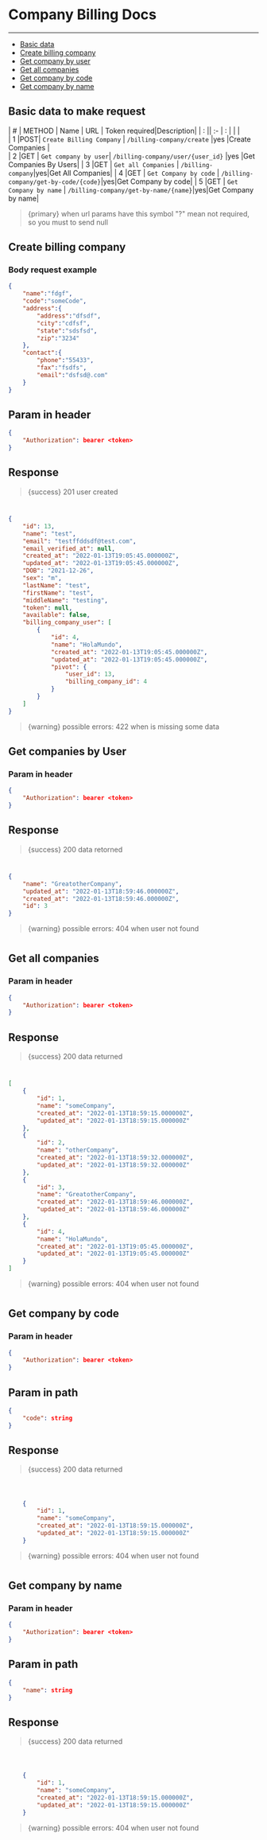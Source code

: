 # Company Billing Docs

---

- [Basic data](#basic-data)
- [Create billing company](#create-billing-company)
- [Get company by user](#get-company-by-user)
- [Get all companies](#get-all-companies)
- [Get company by code](#get-company-by-code)
- [Get company by name](#get-company-by-name)


<a name="basic-data"></a>
## Basic data to make request


| # | METHOD   | Name             | URL                     | Token required|Description|
| : ||   :-                 |  :                      |               |                    |  
| 1 |POST| `Create Billing Company`          | `/billing-company/create`               |yes             |Create Companies  |         
| 2 |GET | `Get company by user`| `/billing-company/user/{user_id}`        |yes            |Get Companies By Users|
| 3 |GET | `Get all Companies`          | `/billing-company`|yes|Get All Companies|
| 4 |GET | `Get Company by code`          | `/billing-company/get-by-code/{code}`|yes|Get Company by code|
| 5 |GET | `Get Company by name`          | `/billing-company/get-by-name/{name}`|yes|Get Company by name|


>{primary} when url params have this symbol "?" mean not required, so you must to send null


<a name="create-billing-company"></a>
## Create billing company

### Body request example

```json
{
    "name":"fdgf",
    "code":"someCode",
    "address":{
        "address":"dfsdf",
        "city":"cdfsf",
        "state":"sdsfsd",
        "zip":"3234"
    },
    "contact":{
        "phone":"55433",
        "fax":"fsdfs",
        "email":"dsfsd@.com"
    }
}
```

## Param in header

```json
{
    "Authorization": bearer <token>
}
```

## Response

> {success} 201 user created

#
```json
{
    "id": 13,
    "name": "test",
    "email": "testffddsdf@test.com",
    "email_verified_at": null,
    "created_at": "2022-01-13T19:05:45.000000Z",
    "updated_at": "2022-01-13T19:05:45.000000Z",
    "DOB": "2021-12-26",
    "sex": "m",
    "lastName": "test",
    "firstName": "test",
    "middleName": "testing",
    "token": null,
    "available": false,
    "billing_company_user": [
        {
            "id": 4,
            "name": "HolaMundo",
            "created_at": "2022-01-13T19:05:45.000000Z",
            "updated_at": "2022-01-13T19:05:45.000000Z",
            "pivot": {
                "user_id": 13,
                "billing_company_id": 4
            }
        }
    ]
}
```


>{warning} possible errors: 422 when is missing some data 


<a name="get-company-by-user"></a>
## Get companies by User

### Param in header

```json
{
    "Authorization": bearer <token>
}
```

## Response

> {success} 200 data retorned

#
```json
{
    "name": "GreatotherCompany",
    "updated_at": "2022-01-13T18:59:46.000000Z",
    "created_at": "2022-01-13T18:59:46.000000Z",
    "id": 3
}
```


>{warning} possible errors: 404 when user not found 


#

<a name="get-all-companies"></a>
## Get all companies

### Param in header

```json
{
    "Authorization": bearer <token>
}
```

## Response

> {success} 200 data returned

#
```json
[
    {
        "id": 1,
        "name": "someCompany",
        "created_at": "2022-01-13T18:59:15.000000Z",
        "updated_at": "2022-01-13T18:59:15.000000Z"
    },
    {
        "id": 2,
        "name": "otherCompany",
        "created_at": "2022-01-13T18:59:32.000000Z",
        "updated_at": "2022-01-13T18:59:32.000000Z"
    },
    {
        "id": 3,
        "name": "GreatotherCompany",
        "created_at": "2022-01-13T18:59:46.000000Z",
        "updated_at": "2022-01-13T18:59:46.000000Z"
    },
    {
        "id": 4,
        "name": "HolaMundo",
        "created_at": "2022-01-13T19:05:45.000000Z",
        "updated_at": "2022-01-13T19:05:45.000000Z"
    }
]
```


>{warning} possible errors: 404 when user not found 



#

<a name="get-company-by-code"></a>
## Get company by code

### Param in header

```json
{
    "Authorization": bearer <token>
}
```

## Param in path

```json
{
    "code": string
}
```

## Response

> {success} 200 data returned

#
```json

    {
        "id": 1,
        "name": "someCompany",
        "created_at": "2022-01-13T18:59:15.000000Z",
        "updated_at": "2022-01-13T18:59:15.000000Z"
    }

```


>{warning} possible errors: 404 when user not found 




#

<a name="get-company-by-name"></a>
## Get company by name

### Param in header

```json
{
    "Authorization": bearer <token>
}
```

## Param in path

```json
{
    "name": string
}
```

## Response

> {success} 200 data returned

#
```json

    {
        "id": 1,
        "name": "someCompany",
        "created_at": "2022-01-13T18:59:15.000000Z",
        "updated_at": "2022-01-13T18:59:15.000000Z"
    }

```


>{warning} possible errors: 404 when user not found 

